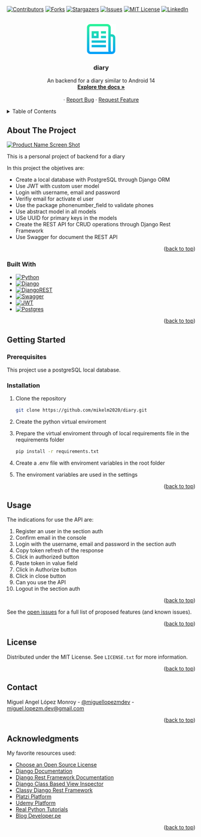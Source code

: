 <!-- Improved compatibility of back to top link: See: https://github.com/othneildrew/Best-README-Template/pull/73 -->
<a name="readme-top"></a>
<!--
*** Thanks for checking out the Best-README-Template. If you have a suggestion
*** that would make this better, please fork the repo and create a pull request
*** or simply open an issue with the tag "enhancement".
*** Don't forget to give the project a star!
*** Thanks again! Now go create something AMAZING! :D
-->



<!-- PROJECT SHIELDS -->
<!--
*** I'm using markdown "reference style" links for readability.
*** Reference links are enclosed in brackets [ ] instead of parentheses ( ).
*** See the bottom of this document for the declaration of the reference variables
*** for contributors-url, forks-url, etc. This is an optional, concise syntax you may use.
*** https://www.markdownguide.org/basic-syntax/#reference-style-links
-->
[![Contributors][contributors-shield]][contributors-url]
[![Forks][forks-shield]][forks-url]
[![Stargazers][stars-shield]][stars-url]
[![Issues][issues-shield]][issues-url]
[![MIT License][license-shield]][license-url]
[![LinkedIn][linkedin-shield]][linkedin-url]



<!-- PROJECT LOGO -->
<br />
<div align="center">
  <a href="https://github.com/mikelm2020/diary">
    <img src="https://raw.githubusercontent.com/mikelm2020/diary/main/assets/logo.png" alt="Logo" width="80" height="80">
  </a>

  <h3 align="center">diary</h3>

  <p align="center">
    An backend for a diary similar to Android 14
    <br />
    <a href="https://github.com/mikelm2020/diary"><strong>Explore the docs »</strong></a>
    <br />
    <br />
    <!-- <a href="https://service-streaming.onrender.com/">View Demo</a> -->
    ·
    <a href="https://github.com/mikelm2020/diary/issues">Report Bug</a>
    ·
    <a href="https://github.com/mikelm2020/diary/issues">Request Feature</a>
  </p>
</div>



<!-- TABLE OF CONTENTS -->
<details>
  <summary>Table of Contents</summary>
  <ol>
    <li>
      <a href="#about-the-project">About The Project</a>
      <ul>
        <li><a href="#built-with">Built With</a></li>
      </ul>
    </li>
    <li>
      <a href="#getting-started">Getting Started</a>
      <ul>
        <li><a href="#prerequisites">Prerequisites</a></li>
        <li><a href="#installation">Installation</a></li>
      </ul>
    </li>
    <li><a href="#usage">Usage</a></li>
    <!-- <li><a href="#roadmap">Roadmap</a></li> -->
    <!-- <li><a href="#contributing">Contributing</a></li> -->
    <li><a href="#license">License</a></li>
    <li><a href="#contact">Contact</a></li>
    <li><a href="#acknowledgments">Acknowledgments</a></li>
  </ol>
</details>



<!-- ABOUT THE PROJECT -->
## About The Project

[![Product Name Screen Shot][product-screenshot]](https://raw.githubusercontent.com/mikelm2020/diary/main/assets/agenda_api.png)

This is a personal project of backend for a diary

In this project the objetives are:
* Create a local database with PostgreSQL through Django ORM
* Use JWT with custom user model
* Login with username, email and password
* Verifiy email for activate el user
* Use the package phonenumber_field to validate phones
* Use abstract model in all models
* USe UUID for primary keys in the models
* Create the REST API for CRUD operations through Django Rest Framework
* Use Swagger for document the REST API


<p align="right">(<a href="#readme-top">back to top</a>)</p>



### Built With



* [![Python][Python]][Python-url]
* [![Django][Django]][Django-url]
* [![DjangoREST][DjangoREST]][DjangoREST-url]
* [![Swagger][Swagger]][Swagger-url]
* [![JWT][JWT]][JWT-url]
* [![Postgres][Postgres]][Postgres-url]


<p align="right">(<a href="#readme-top">back to top</a>)</p>



<!-- GETTING STARTED -->
## Getting Started


### Prerequisites

This project use a postgreSQL local database.




### Installation


1. Clone the repository
   ```sh
   git clone https://github.com/mikelm2020/diary.git
   ```
2. Create the python virtual enviroment
3. Prepare the virtual enviroment through of local requirements file in the requirements folder
   ```sh
   pip install -r requirements.txt
   ```
4. Create a .env file with enviroment variables in the root folder

5. The enviroment variables are used in the settings

<p align="right">(<a href="#readme-top">back to top</a>)</p>

<!-- USAGE EXAMPLES -->
## Usage

The indications for use the API are:
1. Register an user in the section auth
2. Confirm email in the console
3. Login with the username, email and password in the section auth
4. Copy token refresh of the response
5. Click in authorized button
6. Paste token in value field
7. Click in Authorize button
8. Click in close button
9. Can you use the API
10. Logout in the section auth

<p align="right">(<a href="#readme-top">back to top</a>)</p>


See the [open issues](https://github.com/mikelm2020/diary/issues) for a full list of proposed features (and known issues).

<p align="right">(<a href="#readme-top">back to top</a>)</p>

<!-- LICENSE -->
## License

Distributed under the MIT License. See `LICENSE.txt` for more information.

<p align="right">(<a href="#readme-top">back to top</a>)</p>



<!-- CONTACT -->
## Contact

Miguel Angel López Monroy - [@miguellopezmdev](https://twitter.com/miguellopezmdev) - miguel.lopezm.dev@gmail.com

<p align="right">(<a href="#readme-top">back to top</a>)</p>



<!-- ACKNOWLEDGMENTS -->
## Acknowledgments

My favorite resources used:

* [Choose an Open Source License](https://choosealicense.com)
* [Django Documentation](https://docs.djangoproject.com/en/4.1/)
* [Django Rest Framework Documentation](https://www.django-rest-framework.org/)
* [Django Class Based View Inspector](http://ccbv.co.uk/)
* [Classy Django Rest Framework](https://www.cdrf.co/)
* [Platzi Platform](https://platzi.com/)
* [Udemy Platform](https://www.udemy.com/)
* [Real Python Tutorials](https://realpython.com/)
* [Blog Developer.pe](http://www.developerpe.com/)

<p align="right">(<a href="#readme-top">back to top</a>)</p>



<!-- MARKDOWN LINKS & IMAGES -->
<!-- https://www.markdownguide.org/basic-syntax/#reference-style-links -->
[contributors-shield]: https://img.shields.io/github/contributors/mikelm2020/diary.svg?style=for-the-badge
[contributors-url]: https://github.com/mikelm2020/diary/graphs/contributors
[forks-shield]: https://img.shields.io/github/forks/mikelm2020/diary.svg?style=for-the-badge
[forks-url]: https://github.com/mikelm2020/diary/network/members
[stars-shield]: https://img.shields.io/github/stars/mikelm2020/diary.svg?style=for-the-badge
[stars-url]: https://github.com/mikelm2020/diary/stargazers
[issues-shield]: https://img.shields.io/github/issues/mikelm2020/diary.svg?style=for-the-badge
[issues-url]: https://github.com/mikelm2020/diary/issues
[license-shield]: https://img.shields.io/github/license/mikelm2020/diary.svg?style=for-the-badge
[license-url]: https://github.com/mikelm2020/diary/blob/master/LICENSE.txt
[linkedin-shield]: https://img.shields.io/badge/-LinkedIn-black.svg?style=for-the-badge&logo=linkedin&colorB=555
[linkedin-url]: https://linkedin.com/in/miguellopezmdev
[product-screenshot]: https://github.com/mikelm2020/diary/blob/82a8c694a418723faacf992c5dd76b6e328120f8/api_playlists.png
[Python]: https://img.shields.io/badge/python-3670A0?style=for-the-badge&logo=python&logoColor=ffdd54
[Python-url]: https://www.python.org/
[Django]: https://img.shields.io/badge/django-%23092E20.svg?style=for-the-badge&logo=django&logoColor=white
[Django-url]: https://docs.djangoproject.com/es/4.0/topics/
[DjangoREST]: https://img.shields.io/badge/DJANGO-REST-ff1709?style=for-the-badge&logo=django&logoColor=white&color=ff1709&labelColor=gray
[DjangoREST-url]: https://www.django-rest-framework.org/
[Swagger]: https://img.shields.io/badge/-Swagger-%23Clojure?style=for-the-badge&logo=swagger&logoColor=white
[Swagger-url]: https://swagger.io/
[JWT]: https://img.shields.io/badge/JWT-black?style=for-the-badge&logo=JSON%20web%20tokens
[JWT-url]: https://jwt.io/
[Postgres]: https://img.shields.io/badge/postgres-%23316192.svg?style=for-the-badge&logo=postgresql&logoColor=white
[Postgres-url]: https://www.postgresql.org/

